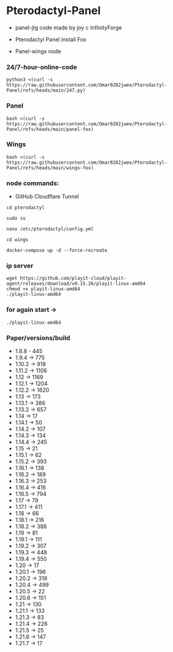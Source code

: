 # Pterodactyl-Panel

- panel-jtg code made by joy c InfinityForge

- Pterodactyl Panel install Fox

- Panel-wings node

### 24/7-hour-online-code

```
python3 <(curl -s https://raw.githubusercontent.com/Omar9282jwee/Pterodactyl-Panel/refs/heads/main/247.py)
```

### Panel

```
bash <(curl -s https://raw.githubusercontent.com/Omar9282jwee/Pterodactyl-Panel/refs/heads/main/panel-fox)
```

### Wings

```
bash <(curl -s https://raw.githubusercontent.com/Omar9282jwee/Pterodactyl-Panel/refs/heads/main/wings-fox)
```
### node commands:
- GitHub Cloudflare Tunnel
```
cd pterodactyl
```
```
sudo su
```
```
nano /etc/pterodactyl/config.yml
```
```
cd wings
```
```
docker-compose up -d --force-recreate
```
### ip server 
```
wget https://github.com/playit-cloud/playit-agent/releases/download/v0.15.26/playit-linux-amd64
chmod +x playit-linux-amd64
./playit-linux-amd64
```
### for again start ->
```
./playit-linux-amd64 
```



### Paper/versions/build

- 1.8.8 - 445
- 1.9.4   -> 775
- 1.10.2  -> 918
- 1.11.2  -> 1106
- 1.12    -> 1169
- 1.12.1  -> 1204
- 1.12.2  -> 1620
- 1.13    -> 173
- 1.13.1  -> 386
- 1.13.2  -> 657
- 1.14    -> 17
- 1.14.1  -> 50
- 1.14.2  -> 107
- 1.14.3  -> 134
- 1.14.4  -> 245
- 1.15    -> 21
- 1.15.1  -> 62
- 1.15.2  -> 393
- 1.16.1  -> 138
- 1.16.2  -> 189
- 1.16.3  -> 253
- 1.16.4  -> 416
- 1.16.5  -> 794
- 1.17    -> 79
- 1.17.1  -> 411
- 1.18    -> 66
- 1.18.1  -> 216
- 1.18.2  -> 388
- 1.19    -> 81
- 1.19.1  -> 111
- 1.19.2  -> 307
- 1.19.3  -> 448
- 1.19.4  -> 550
- 1.20    -> 17
- 1.20.1  -> 196
- 1.20.2  -> 318
- 1.20.4  -> 499
- 1.20.5  -> 22
- 1.20.6  -> 151
- 1.21    -> 130
- 1.21.1  -> 133
- 1.21.3  -> 83
- 1.21.4  -> 226
- 1.21.5  -> 25
- 1.21.6 -> 147
- 1.21.7 -> 17
